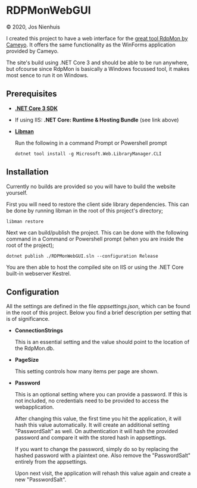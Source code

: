 # RDPMonWebGUI
&copy; 2020, Jos Nienhuis
 
I created this project to have a web interface for the [great tool RdpMon by Cameyo](https://github.com/cameyo/rdpmon).
It offers the same functionality as the WinForms application provided by Cameyo. 

The site's build using .NET Core 3 and should be able to be run anywhere, but ofcourse since RdpMon is basically
a Windows focussed tool, it makes most sence to run it on Windows.

## Prerequisites

* **[.NET Core 3 SDK](https://dotnet.microsoft.com/download/dotnet-core/3.0)**
* If using IIS: **.NET Core: Runtime &amp; Hosting Bundle** (see link above)
* **[Libman](https://github.com/aspnet/LibraryManager/wiki/Using-LibMan-CLI#get-the-libman-global-tool)**

    Run the following in a command Prompt or Powershell prompt
    ```
    dotnet tool install -g Microsoft.Web.LibraryManager.CLI
    ```

## Installation

Currently no builds are provided so you will have to build the website yourself.

First you will need to restore the client side library dependencies. This can be done by running libman in the root of 
this project's directory;

```
libman restore
```

Next we can build/publish the project. This can be done with the following command in a Command or 
Powershell prompt (when you are inside the root of the project);

```
dotnet publish ./RDPMonWebGUI.sln --configuration Release
```

You are then able to host the compiled site on IIS or using the .NET Core built-in webserver Kestrel.

## Configuration

All the settings are defined in the file *appsettings.json*, which can be found in the root of this project.
Below you find a brief description per setting that is of significance.

* **ConnectionStrings**

    This is an essential setting and the value should point to the location of the RdpMon.db.

* **PageSize**

    This setting controls how many items per page are shown.

* **Password**

    This is an optional setting where you can provide a password. If this is not included, no credentials need to
    be provided to access the webapplication.
    
    After changing this value, the first time you hit the application, it will hash this value automatically.
    It will create an additional setting "PasswordSalt" as well. On authentication it will hash the provided password 
    and compare it with the stored hash in appsettings.

    If you want to change the password, simply do so by replacing the hashed password with a plaintext one.
    Also remove the "PasswordSalt" entirely from the appsettings.

    Upon next visit, the application will rehash this value again and create a new "PasswordSalt".